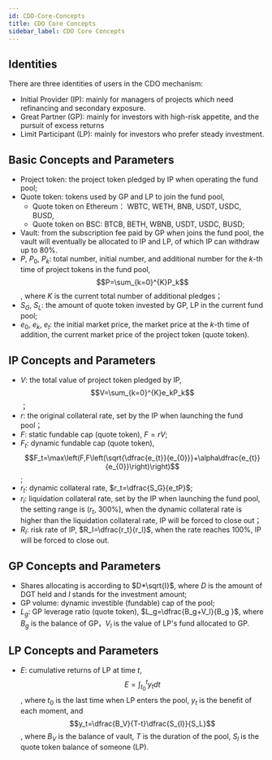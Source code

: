 ```yaml
---
id: CDO-Core-Concepts
title: CDO Core Concepts
sidebar_label: CDO Core Concepts
---
```


## Identities
There are three identities of users in the CDO mechanism:

- Initial Provider (IP): mainly for managers of projects which need refinancing and secondary exposure.
- Great Partner (GP): mainly for investors with high-risk appetite, and the pursuit of excess returns
- Limit Participant (LP): mainly for investors who prefer steady investment.
## Basic Concepts and Parameters

- Project token: the project token pledged by IP when operating the fund pool;
- Quote token: tokens used by GP and LP to join the fund pool,
   - Quote token on Ethereum： WBTC, WETH, BNB, USDT, USDC, BUSD,
   - Quote token on BSC: BTCB, BETH, WBNB, USDT, USDC, BUSD;
- Vault: from the subscription fee paid by GP when joins the fund pool, the vault will eventually be allocated to IP and LP, of which IP can withdraw up to 80%.
- $P,~P_{0},~P_{k}$: total number, initial number, and additional number for the $k$-th time of project tokens in the fund pool, $$P=\sum_{k=0}^{K}P_k$$,  where $K$ is the current total number of additional pledges；
- $S_{G},~S_L$: the amount of quote token invested by GP, LP in the current fund pool;
- $e_0,~e_k,~e_t$:  the initial market price, the market price at the $k$-th time of  addition, the current market price of the project token (quote token).
## IP Concepts and Parameters

- $V$:  the total value of project token pledged by IP, $$V=\sum_{k=0}^{K}e_kP_k$$；
- $r$: the original collateral rate, set by the IP when launching the fund pool；
- $F$: static fundable cap (quote token), $F=rV$;
- $F_t$: dynamic  fundable cap (quote token), $$F_t=\max\left(F,F\left(\sqrt{\dfrac{e_{t}}{e_{0}}}+\alpha\dfrac{e_{t}}{e_{0}}\right)\right)$$;
- $r_t$: dynamic collateral rate, $r_t=\dfrac{S_G}{e_tP}$;
- $r_l$: liquidation collateral rate, set by the IP when launching the fund pool, the setting range is $\left(r_t,~300\%\right]$, when the dynamic collateral rate is higher than the liquidation collateral rate, IP will be forced to close out；
- $R_I$: risk rate of IP, $R_I=\dfrac{r_t}{r_l}$, when the rate reaches 100%,  IP will be forced to close out.
## GP Concepts and Parameters

- Shares allocating is according to $D*\sqrt{I}$, where $D$ is the amount of DGT held and $I$ stands for the investment amount;
- GP volume: dynamic investible (fundable) cap of the pool;
- $L_g$: GP leverage ratio (quote token), $L_g=\dfrac{B_g+V_l}{B_g
}$, where $B_g$ is the balance of GP，$V_l$ is the value of LP's fund allocated to GP.
## LP Concepts and Parameters

- $E$: cumulative returns of LP at time $t$, $$E=\int_{t_0}^ty_tdt$$, where $t_0$ is the last time when LP enters the pool, $y_t$ is the benefit of each moment, and $$y_t=\dfrac{B_V}{T-t}\dfrac{S_{l}}{S_L}$$, where $B_V$ is the balance of vault, $T$ is the duration of the pool, $S_l$ is the quote token  balance of someone (LP).

